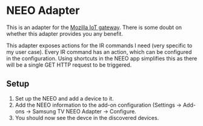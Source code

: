 # NEEO Adapter

This is an adapter for the [Mozilla IoT gateway](https://iot.mozilla.org). There is some doubt on whether this adapter provides you any benefit.

This adapter exposes actions for the IR commands I need (very specific to my user case). Every IR command has an action, which can be configured in the configuration. Using shortcuts in the NEEO app simplifies this as there will be a single GET HTTP request to be triggered.

## Setup
1. Set up the NEEO and add a device to it.
2. Add the NEEO information to the add-on configuration (Settings → Add-ons → Samsung TV NEEO Adapter → Configure.
4. You should now see the devce in the discovered devices.
